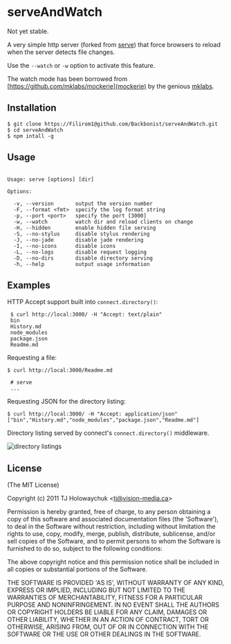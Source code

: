 # serveAndWatch

Not yet stable.

A very simple http server (forked from [serve](https://github.com/visionmedia/serve)) that force
browsers to reload when the server detects file changes.

Use the `--watch` or `-w` option to activate this feature.

The watch mode has been borrowed from [https://github.com/mklabs/mockerie](mockerie) by the genious [mklabs](https://github.com/mklabs).

## Installation

    $ git clone https://Filirom1@github.com/Backbonist/serveAndWatch.git
    $ cd serveAndWatch
    $ npm intall -g

## Usage

```

Usage: serve [options] [dir]

Options:

  -v, --version       output the version number
  -F, --format <fmt>  specify the log format string
  -p, --port <port>   specify the port [3000]
  -w, --watch         watch dir and reload clients on change
  -H, --hidden        enable hidden file serving
  -S, --no-stylus     disable stylus rendering
  -J, --no-jade       disable jade rendering
  -I, --no-icons      disable icons
  -L, --no-logs       disable request logging
  -D, --no-dirs       disable directory serving
  -h, --help          output usage information

```

## Examples

 HTTP Accept support built into `connect.directory()`:
 
     $ curl http://local:3000/ -H "Accept: text/plain"
     bin
     History.md
     node_modules
     package.json
     Readme.md

  Requesting a file:

    $ curl http://local:3000/Readme.md

     # serve
     ...

  Requesting JSON for the directory listing:

    $ curl http://local:3000/ -H "Accept: application/json"
    ["bin","History.md","node_modules","package.json","Readme.md"]

 Directory listing served by connect's `connect.directory()` middleware.

  ![directory listings](http://f.cl.ly/items/100M2C3o0p2u3A0q1o3H/Screenshot.png)

## License 

(The MIT License)

Copyright (c) 2011 TJ Holowaychuk &lt;tj@vision-media.ca&gt;

Permission is hereby granted, free of charge, to any person obtaining
a copy of this software and associated documentation files (the
'Software'), to deal in the Software without restriction, including
without limitation the rights to use, copy, modify, merge, publish,
distribute, sublicense, and/or sell copies of the Software, and to
permit persons to whom the Software is furnished to do so, subject to
the following conditions:

The above copyright notice and this permission notice shall be
included in all copies or substantial portions of the Software.

THE SOFTWARE IS PROVIDED 'AS IS', WITHOUT WARRANTY OF ANY KIND,
EXPRESS OR IMPLIED, INCLUDING BUT NOT LIMITED TO THE WARRANTIES OF
MERCHANTABILITY, FITNESS FOR A PARTICULAR PURPOSE AND NONINFRINGEMENT.
IN NO EVENT SHALL THE AUTHORS OR COPYRIGHT HOLDERS BE LIABLE FOR ANY
CLAIM, DAMAGES OR OTHER LIABILITY, WHETHER IN AN ACTION OF CONTRACT,
TORT OR OTHERWISE, ARISING FROM, OUT OF OR IN CONNECTION WITH THE
SOFTWARE OR THE USE OR OTHER DEALINGS IN THE SOFTWARE.
